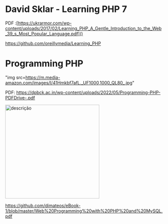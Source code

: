 


# David Sklar - Learning PHP 7

PDF :[https://ukrarmor.com/wp-content/uploads/2017/02/Learning_PHP_A_Gentle_Introduction_to_the_Web_39_s_Most_Popular_Language.pdf]()


https://github.com/oreillymedia/Learning_PHP

# Programming PHP

"img src=https://m.media-amazon.com/images/I/41Hmkbf7afL._UF1000,1000_QL80_.jpg"

PDF: https://dpbck.ac.in/wp-content/uploads/2022/05/Programming-PHP-PDFDrive-.pdf





<img src="https://media.springernature.com/full/springer-static/cover-hires/book/978-1-4842-6619-9" alt="descrição" width="300">



https://github.com/dimateos/eBook-1/blob/master/Web%20Programming%20with%20PHP%20and%20MySQL.pdf